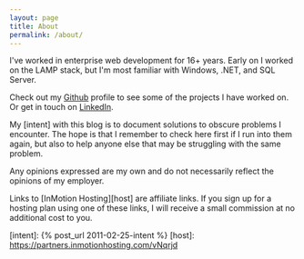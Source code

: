 ```yaml
---
layout: page
title: About
permalink: /about/
---
```


I've worked in enterprise web development for 16+ years. Early on I worked on the LAMP stack, but I'm most familiar with
Windows, .NET, and SQL Server.

Check out my [Github][github] profile to see some of the projects I have worked on. Or get in touch on [LinkedIn][linkedin].

My [intent] with this blog is to document solutions to obscure problems I encounter. The hope is that I remember to
check here first if I run into them again, but also to help anyone else that may be struggling with the same problem.

Any opinions expressed are my own and do not necessarily reflect the opinions of my employer.

Links to [InMotion Hosting][host] are affiliate links. If you sign up for a hosting plan using one of these links, I
will receive a small commission at no additional cost to you.

[github]: https://github.com/tpwalke2
[linkedin]: https://www.linkedin.com/in/tpwalke2/
[intent]: {% post_url 2011-02-25-intent %}
[host]: https://partners.inmotionhosting.com/vNqrjd